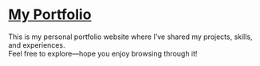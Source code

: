 # [My Portfolio](https://rajv79.github.io/vivek-portfolio/)

This is my personal portfolio website where I’ve shared my projects, skills, and experiences.  
Feel free to explore—hope you enjoy browsing through it!
